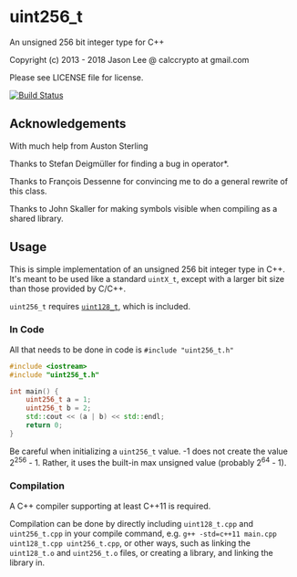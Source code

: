 # uint256_t

An unsigned 256 bit integer type for C++

Copyright (c) 2013 - 2018 Jason Lee @ calccrypto at gmail.com

Please see LICENSE file for license.

[![Build Status](https://travis-ci.org/calccrypto/uint256_t.svg?branch=master)](https://travis-ci.org/calccrypto/uint256_t)

## Acknowledgements
With much help from Auston Sterling

Thanks to Stefan Deigmüller for finding
a bug in operator*.

Thanks to François Dessenne for convincing me
to do a general rewrite of this class.

Thanks to John Skaller for making symbols visible
when compiling as a shared library.

## Usage
This is simple implementation of an unsigned 256 bit
integer type in C++. It's meant to be used like a standard
`uintX_t`, except with a larger bit size than those provided
by C/C++. 

`uint256_t` requires [`uint128_t`](https://github.com/calccrypto/uint128_t), which is included.

### In Code
All that needs to be done in code is `#include "uint256_t.h"`

```c++
#include <iostream>
#include "uint256_t.h"

int main() {
    uint256_t a = 1;
    uint256_t b = 2;
    std::cout << (a | b) << std::endl;
    return 0;
}
```

Be careful when initializing a `uint256_t` value. -1 does not
create the value 2<sup>256</sup> - 1. Rather, it uses the built-in max unsigned value (probably 2<sup>64</sup> - 1).

### Compilation
A C++ compiler supporting at least C++11 is required.

Compilation can be done by directly including `uint128_t.cpp` and `uint256_t.cpp` in your compile command, e.g. `g++ -std=c++11 main.cpp uint128_t.cpp uint256_t.cpp`, or other ways, such as linking the `uint128_t.o` and `uint256_t.o` files, or creating a library, and linking the library in.


